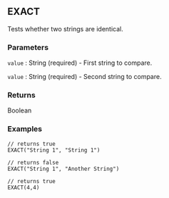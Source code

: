 ## EXACT

Tests whether two strings are identical.

### Parameters
`value` : String (required) - First string to compare.

`value` : String (required) - Second string to compare.

### Returns
Boolean

### Examples
```
// returns true
EXACT("String 1", "String 1")
```

```
// returns false
EXACT("String 1", "Another String")
```

```
// returns true
EXACT(4,4)
```